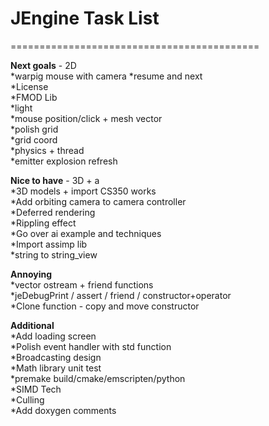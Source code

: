 # JEngine Task List

===========================================

**Next goals** - 2D  
*warpig mouse with camera
*resume and next  
*License  
*FMOD Lib  
*light  
*mouse position/click + mesh vector  
*polish grid  
*grid coord  
*physics + thread  
*emitter explosion refresh  

**Nice to have** - 3D + a  
*3D models + import CS350 works  
*Add orbiting camera to camera controller  
*Deferred rendering  
*Rippling effect  
*Go over ai example and techniques  
*Import assimp lib  
*string to string_view  

**Annoying**  
*vector ostream + friend functions  
*jeDebugPrint / assert / friend / constructor+operator  
*Clone function - copy and move constructor  
  
**Additional**  
*Add loading screen  
*Polish event handler with std function  
*Broadcasting design  
*Math library unit test  
*premake build/cmake/emscripten/python  
*SIMD Tech  
*Culling  
*Add doxygen comments  
